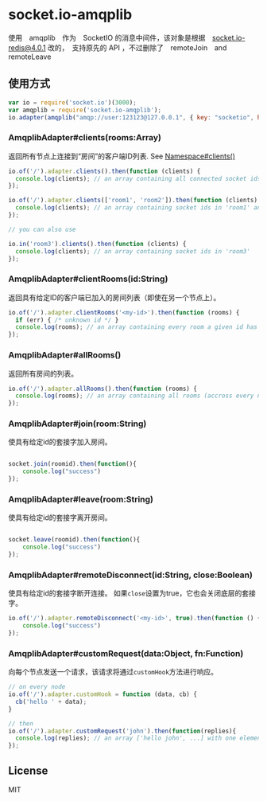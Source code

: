 # socket.io-amqplib
使用　amqplib　作为　SocketIO 的消息中间件，该对象是根据　socket.io-redis@4.0.1  改的，　支持原先的 API ，不过删除了　remoteJoin　and remoteLeave


## 使用方式

```js
var io = require('socket.io')(3000);
var amqplib = require('socket.io-amqplib');
io.adapter(amqplib("amqp://user:123123@127.0.0.1", { key: "socketio", host: 'localhost', port: 6379 }));
```

### AmqplibAdapter#clients(rooms:Array)

返回所有节点上连接到“房间”的客户端ID列表. See [Namespace#clients()](https://github.com/mytwz/socket.io-amqplib#readme)

```js
io.of('/').adapter.clients().then(function (clients) {
  console.log(clients); // an array containing all connected socket ids
});

io.of('/').adapter.clients(['room1', 'room2']).then(function (clients) {
  console.log(clients); // an array containing socket ids in 'room1' and/or 'room2'
});

// you can also use

io.in('room3').clients().then(function (clients) {
  console.log(clients); // an array containing socket ids in 'room3'
});
```

### AmqplibAdapter#clientRooms(id:String)

返回具有给定ID的客户端已加入的房间列表（即使在另一个节点上）。

```js
io.of('/').adapter.clientRooms('<my-id>').then(function (rooms) {
  if (err) { /* unknown id */ }
  console.log(rooms); // an array containing every room a given id has joined.
});
```

### AmqplibAdapter#allRooms()

返回所有房间的列表。

```js
io.of('/').adapter.allRooms().then(function (rooms) {
  console.log(rooms); // an array containing all rooms (accross every node)
});
```

### AmqplibAdapter#join(room:String)

使具有给定id的套接字加入房间。

```js

socket.join(roomid).then(function(){
    console.log("success")
});

```

### AmqplibAdapter#leave(room:String)

使具有给定id的套接字离开房间。

```js

socket.leave(roomid).then(function(){
    console.log("success")
});
```

### AmqplibAdapter#remoteDisconnect(id:String, close:Boolean)

使具有给定id的套接字断开连接。 如果`close`设置为true，它也会关闭底层的套接字。

```js
io.of('/').adapter.remoteDisconnect('<my-id>', true).then(function () {
    console.log("success")
});
```

### AmqplibAdapter#customRequest(data:Object, fn:Function)

向每个节点发送一个请求，该请求将通过`customHook`方法进行响应。

```js
// on every node
io.of('/').adapter.customHook = function (data, cb) {
  cb('hello ' + data);
}

// then
io.of('/').adapter.customRequest('john').then(function(replies){
  console.log(replies); // an array ['hello john', ...] with one element per node
});
```

## License

MIT
